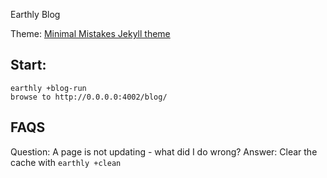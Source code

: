Earthly Blog

Theme: [Minimal Mistakes Jekyll theme](https://mmistakes.github.io/minimal-mistakes/)

## Start:

```
earthly +blog-run
browse to http://0.0.0.0:4002/blog/
```

## FAQS

Question: A page is not updating - what did I do wrong?
Answer: Clear the cache with `earthly +clean`